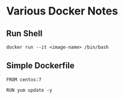 # Various Docker Notes

## Run Shell

    docker run --it <image-name> /bin/bash

## Simple Dockerfile

```
FROM centos:7

RUN yum update -y
```

